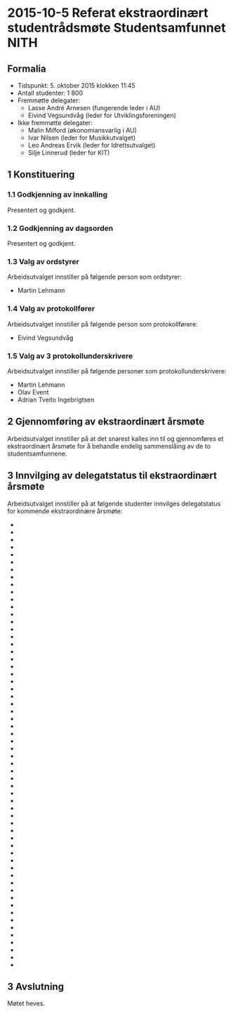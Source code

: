 # 2015-10-5 Referat ekstraordinært studentrådsmøte Studentsamfunnet NITH

## Formalia

- Tidspunkt: 5. oktober 2015 klokken 11:45
- Antall studenter: 1 800
- Fremmøtte delegater: 
  - Lasse André Arnesen (fungerende leder i AU)
  - Eivind Vegsundvåg (leder for Utviklingsforeningen)
- Ikke fremmøtte delegater:
  - Malin Milford (økonomiansvarlig i AU)
  - Ivar Nilsen (leder for Musikkutvalget)
  - Leo Andreas Ervik (leder for Idrettsutvalget)
  - Silje Linnerud (leder for KIT)

## 1 Konstituering

### 1.1 Godkjenning av innkalling

Presentert og godkjent.

### 1.2 Godkjenning av dagsorden

Presentert og godkjent.

### 1.3 Valg av ordstyrer

Arbeidsutvalget innstiller på følgende person som ordstyrer:

- Martin Lehmann

### 1.4 Valg av protokollfører

Arbeidsutvalget innstiller på følgende person som protokollførere:

- Eivind Vegsundvåg

### 1.5 Valg av 3 protokollunderskrivere

Arbeidsutvalget innstiller på følgende personer som protokollunderskrivere:

- Martin Lehmann
- Olav Event
- Adrian Tveito Ingebrigtsen

## 2 Gjennomføring av ekstraordinært årsmøte

Arbeidsutvalget innstiller på at det snarest kalles inn til og gjennomføres et ekstraordinært årsmøte for å behandle endelig sammenslåing av de to studentsamfunnene.

## 3 Innvilging av delegatstatus til ekstraordinært årsmøte

Arbeidsutvalget innstiller på at følgende studenter innvilges delegatstatus for kommende ekstraordinære årsmøte:

- 
- 
- 
- 
- 
- 
- 
- 
- 
- 
- 
- 
- 
- 
- 
- 
- 
- 
- 
- 
- 
- 
- 
- 
- 
- 
- 
- 
- 
- 
- 
- 
- 
- 
- 
- 
- 
- 
- 
- 
- 
- 
- 
- 
- 
- 
- 
- 
- 
- 
- 
- 
- 
- 
- 
- 
- 
- 
- 
- 

## 3 Avslutning

Møtet heves.
